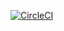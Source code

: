 [![CircleCI](https://circleci.com/gh/appget/appget.docs/tree/master.svg?style=svg)](https://circleci.com/gh/appget/appget.docs/tree/master)
